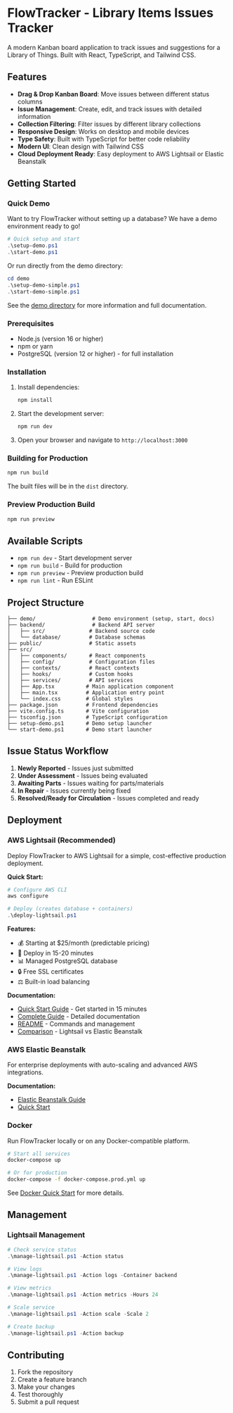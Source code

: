 # FlowTracker - Library Items Issues Tracker

A modern Kanban board application to track issues and suggestions for a Library of Things. Built with React, TypeScript, and Tailwind CSS.

## Features

- **Drag & Drop Kanban Board**: Move issues between different status columns
- **Issue Management**: Create, edit, and track issues with detailed information
- **Collection Filtering**: Filter issues by different library collections
- **Responsive Design**: Works on desktop and mobile devices
- **Type Safety**: Built with TypeScript for better code reliability
- **Modern UI**: Clean design with Tailwind CSS
- **Cloud Deployment Ready**: Easy deployment to AWS Lightsail or Elastic Beanstalk

## Getting Started

### Quick Demo

Want to try FlowTracker without setting up a database? We have a demo environment ready to go!

```powershell
# Quick setup and start
.\setup-demo.ps1
.\start-demo.ps1
```

Or run directly from the demo directory:
```powershell
cd demo
.\setup-demo-simple.ps1
.\start-demo-simple.ps1
```

See the [demo directory](./demo/) for more information and full documentation.

### Prerequisites

- Node.js (version 16 or higher)
- npm or yarn
- PostgreSQL (version 12 or higher) - for full installation

### Installation

1. Install dependencies:
   ```bash
   npm install
   ```

2. Start the development server:
   ```bash
   npm run dev
   ```

3. Open your browser and navigate to `http://localhost:3000`

### Building for Production

```bash
npm run build
```

The built files will be in the `dist` directory.

### Preview Production Build

```bash
npm run preview
```

## Available Scripts

- `npm run dev` - Start development server
- `npm run build` - Build for production
- `npm run preview` - Preview production build
- `npm run lint` - Run ESLint

## Project Structure

```
├── demo/                  # Demo environment (setup, start, docs)
├── backend/               # Backend API server
│   ├── src/              # Backend source code
│   └── database/         # Database schemas
├── public/               # Static assets
├── src/
│   ├── components/       # React components
│   ├── config/           # Configuration files
│   ├── contexts/         # React contexts
│   ├── hooks/            # Custom hooks
│   ├── services/         # API services
│   ├── App.tsx          # Main application component
│   ├── main.tsx         # Application entry point
│   └── index.css        # Global styles
├── package.json         # Frontend dependencies
├── vite.config.ts       # Vite configuration
├── tsconfig.json        # TypeScript configuration
├── setup-demo.ps1       # Demo setup launcher
└── start-demo.ps1       # Demo start launcher
```

## Issue Status Workflow

1. **Newly Reported** - Issues just submitted
2. **Under Assessment** - Issues being evaluated
3. **Awaiting Parts** - Issues waiting for parts/materials
4. **In Repair** - Issues currently being fixed
5. **Resolved/Ready for Circulation** - Issues completed and ready

## Deployment

### AWS Lightsail (Recommended)

Deploy FlowTracker to AWS Lightsail for a simple, cost-effective production deployment.

**Quick Start:**
```powershell
# Configure AWS CLI
aws configure

# Deploy (creates database + containers)
.\deploy-lightsail.ps1
```

**Features:**
- 💰 Starting at $25/month (predictable pricing)
- 🚀 Deploy in 15-20 minutes
- 📊 Managed PostgreSQL database
- 🔒 Free SSL certificates
- ⚖️ Built-in load balancing

**Documentation:**
- [Quick Start Guide](AWS_LIGHTSAIL_QUICK_START.md) - Get started in 15 minutes
- [Complete Guide](AWS_LIGHTSAIL_GUIDE.md) - Detailed documentation
- [README](AWS_LIGHTSAIL_README.md) - Commands and management
- [Comparison](AWS_LIGHTSAIL_VS_BEANSTALK.md) - Lightsail vs Elastic Beanstalk

### AWS Elastic Beanstalk

For enterprise deployments with auto-scaling and advanced AWS integrations.

**Documentation:**
- [Elastic Beanstalk Guide](AWS_ELASTIC_BEANSTALK_GUIDE.md)
- [Quick Start](AWS_QUICK_START.md)

### Docker

Run FlowTracker locally or on any Docker-compatible platform.

```bash
# Start all services
docker-compose up

# Or for production
docker-compose -f docker-compose.prod.yml up
```

See [Docker Quick Start](QUICK_START_DOCKER.md) for more details.

## Management

### Lightsail Management

```powershell
# Check service status
.\manage-lightsail.ps1 -Action status

# View logs
.\manage-lightsail.ps1 -Action logs -Container backend

# View metrics
.\manage-lightsail.ps1 -Action metrics -Hours 24

# Scale service
.\manage-lightsail.ps1 -Action scale -Scale 2

# Create backup
.\manage-lightsail.ps1 -Action backup
```

## Contributing

1. Fork the repository
2. Create a feature branch
3. Make your changes
4. Test thoroughly
5. Submit a pull request
